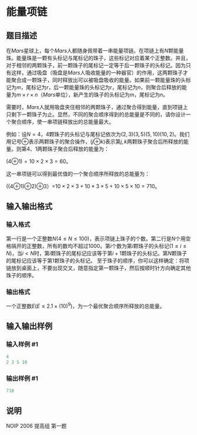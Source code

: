 # 能量项链

## 题目描述

在$Mars$星球上，每个$Mars$人都随身佩带着一串能量项链。在项链上有$N$颗能量珠。能量珠是一颗有头标记与尾标记的珠子，这些标记对应着某个正整数。并且，对于相邻的两颗珠子，前一颗珠子的尾标记一定等于后一颗珠子的头标记。因为只有这样，通过吸盘（吸盘是$Mars$人吸收能量的一种器官）的作用，这两颗珠子才能聚合成一颗珠子，同时释放出可以被吸盘吸收的能量。如果前一颗能量珠的头标记为$m$，尾标记为$r$，后一颗能量珠的头标记为r，尾标记为$n$，则聚合后释放的能量为$m \times r \times n$（$Mars$单位），新产生的珠子的头标记为$m$，尾标记为$n$。

需要时，$Mars$人就用吸盘夹住相邻的两颗珠子，通过聚合得到能量，直到项链上只剩下一颗珠子为止。显然，不同的聚合顺序得到的总能量是不同的，请你设计一个聚合顺序，使一串项链释放出的总能量最大。

例如：设$N=4$，$4$颗珠子的头标记与尾标记依次为$(2,3) (3,5) (5,10) (10,2)$。我们用记号⊕表示两颗珠子的聚合操作，($j$⊕$k$)表示第$j,k$两颗珠子聚合后所释放的能量。则第$4$、$1$两颗珠子聚合后释放的能量为：

($4$⊕$1$)$=10 \times 2 \times 3=60$。

这一串项链可以得到最优值的一个聚合顺序所释放的总能量为：

(($4$⊕$1$)⊕$2$)⊕$3$）=$10 \times 2 \times 3+10 \times 3 \times 5+10 \times 5 \times 10=710$。

## 输入输出格式

### 输入格式

第一行是一个正整数$N(4≤N≤100)$，表示项链上珠子的个数。第二行是$N$个用空格隔开的正整数，所有的数均不超过$1000$。第$i$个数为第$i$颗珠子的头标记$(1≤i≤N)$，当$i<N$时，第$i$颗珠子的尾标记应该等于第$i+1$颗珠子的头标记。第$N$颗珠子的尾标记应该等于第$1$颗珠子的头标记。 至于珠子的顺序，你可以这样确定：将项链放到桌面上，不要出现交叉，随意指定第一颗珠子，然后按顺时针方向确定其他珠子的顺序。 

### 输出格式

一个正整数$E(E≤2.1 \times (10)^9)$，为一个最优聚合顺序所释放的总能量。

## 输入输出样例

### 输入样例 #1

```cpp
4
2 3 5 10

```
### 输出样例 #1

```cpp
710
```


## 说明

NOIP 2006 提高组 第一题

